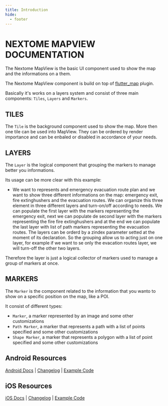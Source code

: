 ```yaml
---
title: Introduction
hide:
  - footer
---
```

# NEXTOME MAPVIEW DOCUMENTATION

The Nextome MapView is the basic UI component used to show the map and the informations on a them.

The Nextome MapView component is build on top of [flutter_map](https://pub.dev/packages/flutter_map) plugin.

Basically it's works on a layers system and consist of three main components: `Tiles`, `Layers` and `Markers`.

## TILES

The `Tile` is the background component used to show the map. More then one tile can be used into MapView. They can be ordered by render importance and can be enbaled or disabled in accordance of your needs.

## LAYERS

The `Layer` is the logical component that grouping the markers to manage better you informations.  

Its usage can be more clear with this example:

- We want to represents and emergency evacuation route plan and we want to show three different informations on the map: emergency exit, fire extinghushers and the evacuation routes. We can organize this three element in three different layers and turn-on/off according to needs. We can populate the first layer with the markers representing the emergency exit, next we can populate de second layer with the markers representing the fire fire extinghushers and at the end we can populate the last layer with list of path markers representing the evacuation routes. 
The layers can be orderd by a zindex parameter setted at the moment of its declaration.
So the grouping allow us to acting just on one layer, for example if we want to se only the evacation routes layer, we will turn-off the other two layers. 

Therefore the layer is just a logical collector of markers used to manage a group of markers at once.


## MARKERS
The `Marker` is the component related to the information that you wanto to show on a specific position on the map, like a POI.

It consist of different types:

- `Marker`, a marker represented by an image and some other customizations
- `Path Marker`, a marker that represents a path with a list of points specified and some other customizations
- `Shape Marker`, a marker that represents a polygon with a list of point specified and some other customizations

## Android Resources
[Android Docs](./integration.md) | [Changelog](./Changelog/changelog-android.md) | [Example Code](./example.md)

## iOS Resources
[iOS Docs](./integration.md#ios-integraton) | [Changelog](./Changelog/changelog-ios.md) | [Example Code](./example.md)
